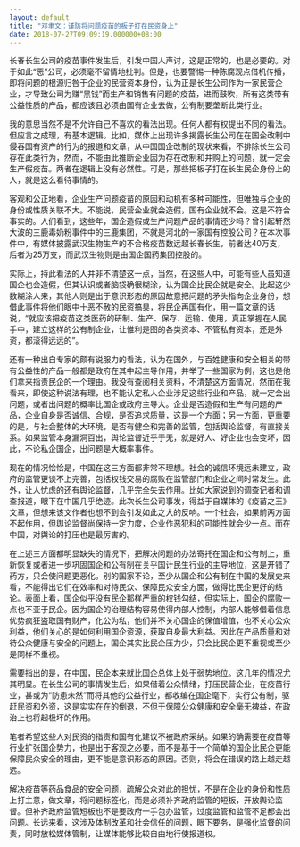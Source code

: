 ```yaml
---
layout: default
title: "邓聿文：谨防将问题疫苗的板子打在民资身上"
date: 2018-07-27T09:09:19.000000+08:00
---
```


长春长生公司的疫苗事件发生后，引发中国人声讨，这是正常的，也是必要的。对于如此“恶”公司，必须毫不留情地批判。但是，也要警惕一种陈腐观点借机传播，即将问题的根源归咎于企业的民营资本身份，认为正是长生公司作为一家民营企业，才导致公司为赚“黑钱”而生产和销售有问题的疫苗，进而鼓吹，所有这类带有公益性质的产品，都应该且必须由国有企业去做，公有制要垄断此类行业。

我的意思当然不是不允许自己不喜欢的看法出现。任何人都有权提出不同的看法。但应言之成理，有基本逻辑。比如，媒体上出现许多揭露长生公司在在国企改制中侵吞国有资产的行为的报道和文章，从中国国企改制的现状来看，不排除长生公司存在此类行为，然而，不能由此推断企业因为存在改制和并购上的问题，就一定会生产假疫苗。两者在逻辑上没有必然性。可是，那些把板子打在长生民企身份上的人，就是这么看待事情的。

客观和公正地看，企业生产问题疫苗的原因和动机有多种可能性，但唯独与企业的身份或性质关联不大。不能说，民营企业就会造假，国有企业就不会。这是不符合事实的。人们看到，这些年，国企造假或生产问题产品的事情还少吗？曾引起轩然大波的三鹿毒奶粉事件中的三鹿集团，不就是河北的一家国有控股公司？在本次事件中，有媒体披露武汉生物生产的不合格疫苗数远超长春长生，前者达40万支，后者为25万支，而武汉生物则是由国企国药集团控股的。

实际上，持此看法的人并非不清楚这一点，当然，在这些人中，可能有些人虽知道国企也会造假，但其认识或者脑袋确很糊涂，认为国企比民企就是安全。比起这少数糊涂人来，其他人则是出于意识形态的原因故意把问题的矛头指向企业身份，想借此事件将他们眼中十恶不赦的民资搞臭，将民企再国有化，用一篇文章的话说，“就应该把疫苗这类医药的研制、生产、保存、运输、使用，真正掌握在人民手中，建立这样的公有制企业，让惟利是图的各类资本、不管私有资本，还是外资，都滚得远远的”。

还有一种出自专家的颇有说服力的看法，认为在国外，与百姓健康和安全相关的带有公益性的产品一般都是政府在其中起主导作用，并举了一些国家为例，这也是他们拿来指责民企的一个理由。我没有查阅相关资料，不清楚这方面情况，然而在我看来，即使这种说法有理，也不能认定私人企业涉足这些行业和产品，就一定会出问题，或者出问题的概率比国企或政府主导大。企业是否造假和生产有问题的产品，企业自身是否诚信、合规，是否追求质量，这是一个方面；另一方面，更重要的是，与社会整体的大环境，是否有健全和完善的监管，包括舆论监督，有直接关系。如果监管本身漏洞百出，舆论监督近乎于无，就是好人、好企业也会变坏，因此，不论私企国企，出问题是大概率事件。

现在的情况恰恰是，中国在这三方面都非常不理想。社会的诚信环境远未建立，政府的监管更谈不上完善，包括权钱交易的腐败在监管部门和企业之间时常发生。此外，让人忧虑的还有舆论监督，几乎完全失去作用。比如大家说到的调查记者和调查报道，眼下在中国几乎绝迹。此次长生公司事发，得益于自媒体的《疫苗之王》文章，但想来该文作者也想不到会引发如此之大的反响。一个社会，如果前两方面不起作用，但舆论监督尚保持一定力度，企业作恶犯科的可能性就会少一点。而在中国，对舆论的打压也是最厉害的。

在上述三方面都明显缺失的情况下，把解决问题的办法寄托在国企和公有制上，重新恢复或者进一步巩固国企和公有制在关乎国计民生行业的主导地位，这是开错了药方，只会使问题更恶化。别的国家不论，至少从国企和公有制在中国的发展史来看，不能得出它们在效率和对待民众、保障民众安全方面，做得比民企更好的结论。表面上看，国企似乎没有民企那样严重的权钱勾结，但实际上，国企的腐败一点也不亚于民企。因为国企的治理结构容易使得内部人控制，内部人能够借着信息优势疯狂盗取国有财产，化公为私，他们并不关心国企的保值增值，也不关心公众利益，他们关心的是如何利用国企资源，获取自身最大利益。因此在产品质量和对待公众健康与安全的问题上，国企其实比民企压力少，只会比民企更不重视或至少是同样不重视。

需要指出的是，在中国，民企本来就比国企总体上处于弱势地位。这几年的情况尤其明显。在长生公司的事情发生后，如果借着公众情绪，打压民营企业，在疫苗行业，甚或为“防患未然”而将其他的公益行业，都收编在国企麾下，实行公有制，驱赶民资和外资，这是实实在在的倒退，不但于保障公众健康和安全毫无裨益，在政治上也将起极坏的作用。

笔者希望这些人对民资的指责和国有化建议不被政府采纳。如果的确需要在疫苗等行业扩张国企势力，也是出于客观之必要，而不是基于一个简单的国企比民企更能保障民众安全的理由，更不能是意识形态的原因。否则，将会在错误的路上越走越远。

解决疫苗等药品食品的安全问题，疏解公众对此的担忧，不是在企业的身份和性质上打主意，做文章，将问题标签化，而是必须补齐政府监管的短板，开放舆论监督。但补齐政府监管短板也不是要政府一手包办监管，过度监管和监管不足都会出问题。长远来看，这涉及体制改革和社会信任的问题，眼下要务，是强化监督的问责，同时放松媒体管制，让媒体能够比较自由地行使报道权。

